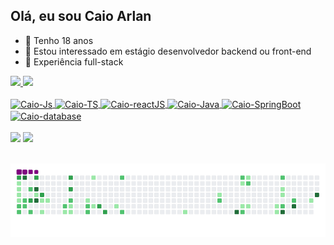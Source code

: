 ## Olá, eu sou Caio Arlan

- 👋 Tenho 18 anos
- 👀 Estou interessado em estágio desenvolvedor backend ou front-end
- 🌱 Experiência full-stack


<div align="left">
  <a href="https://github.com/caioarlan18">
  <img height="180em" src="https://github-readme-stats.vercel.app/api?username=caioarlan18&show_icons=true&theme=dark&include_all_commits=true&count_private=true"/>
  <img height="180em" src="https://github-readme-stats.vercel.app/api/top-langs/?username=caioarlan18&layout=compact&langs_count=7&theme=dark"/>
</div>
  
<div style="display: inline_block"><br>
  <img align="center" alt="Caio-Js" height="45" width="45" src="https://imgs.search.brave.com/bWSw7-Ni5GA7Zzsub70EPq_pdE74uEkLJHe8mMqXmyI/rs:fit:500:0:0/g:ce/aHR0cHM6Ly9jZG4t/aWNvbnMtcG5nLmZy/ZWVwaWsuY29tLzI1/Ni81OTY4LzU5Njgy/OTIucG5nP3NlbXQ9/YWlzX2h5YnJpZA">
  <img align="center" alt="Caio-TS" height="45" width="45" src="https://imgs.search.brave.com/qeytoyQm-aTA-m9Ow1R6qJbzbberEh0aCgsVXlYgCzs/rs:fit:500:0:0/g:ce/aHR0cHM6Ly9zdGF0/aWMtMDAuaWNvbmR1/Y2suY29tL2Fzc2V0/cy4wMC90eXBlc2Ny/aXB0LWljb24taWNv/bi0yMDQ4eDIwNDgt/MnJoaDF6NjYucG5n">
  <img align="center" alt="Caio-reactJS" height="45" width="50" src="https://upload.wikimedia.org/wikipedia/commons/thumb/a/a7/React-icon.svg/2300px-React-icon.svg.png">
  <img align="center" alt="Caio-Java" height="45" width="45" src="https://imgs.search.brave.com/lCR7nSZSb36g7ERNsq_NRMSuglhidRKzGL0oQMAURKQ/rs:fit:860:0:0/g:ce/aHR0cHM6Ly9zdGF0/aWMtMDAuaWNvbmR1/Y2suY29tL2Fzc2V0/cy4wMC9qYXZhLWlj/b24tNTEyeDUxMi0x/M3BxdjB0MC5wbmc">
  <img align="center" alt="Caio-SpringBoot" height="45" width="45" src="https://imgs.search.brave.com/hPSqN-VzGBLegc66XHnk2Glaf-oMsDCk-lgZlFMfMno/rs:fit:500:0:0/g:ce/aHR0cHM6Ly91cGxv/YWQud2lraW1lZGlh/Lm9yZy93aWtpcGVk/aWEvY29tbW9ucy83/Lzc5L1NwcmluZ19C/b290LnN2Zw.svg">
  <img align="center" alt="Caio-database" height="45" width="45" src="https://imgs.search.brave.com/Pa38qqpav6V3YGrLdlT9cYVXK9XW9XY0SUshUKHXpgI/rs:fit:860:0:0/g:ce/aHR0cHM6Ly9jZG4t/aWNvbnMtcG5nLmZs/YXRpY29uLmNvbS81/MTIvMTQ4LzE0ODgy/NS5wbmc">
</div>


  
<div>  
  <br>
    <a href="https://wa.me/5522999677704" target="_blank"><img src=https://img.shields.io/badge/WhatsApp-25D366?style=for-the-badge&logo=whatsapp&logoColor=white target="_blank"></a>
    <a href="https://www.linkedin.com/in/caio-arlan-b17b5124b/" target="_blank"><img src="https://img.shields.io/badge/-LinkedIn-%230077B5?style=for-the-badge&logo=linkedin&logoColor=white" target="_blank"></a> 
 </div>
 
 <br>
 
   ![snake gif](https://github.com/caioarlan18/caioarlan18/blob/output/github-contribution-grid-snake.gif)

<!---
caioarlan18/caioarlan18 is a ✨ special ✨ repository because its `README.md` (this file) appears on your GitHub profile.
You can click the Preview link to take a look at your changes.
--->

